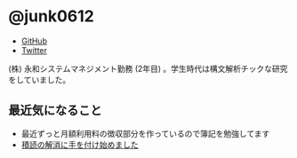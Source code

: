 # @junk0612

* [GitHub](https://github.com/junk0612)
* [Twitter](https://twitter.com/junk0612)

(株) 永和システムマネジメント勤務 (2年目) 。学生時代は構文解析チックな研究をしていました。

## 最近気になること

- 最近ずっと月額利用料の徴収部分を作っているので簿記を勉強してます
- [積読の解消に手を付け始めました](https://git.pepabo.com/colorme/quokka-api/pull/571)

